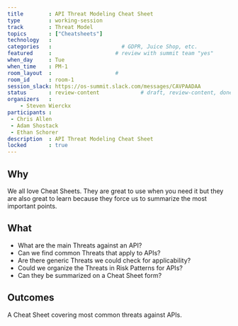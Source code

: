 ```yaml
---
title        : API Threat Modeling Cheat Sheet
type         : working-session
track        : Threat Model
topics       : ["Cheatsheets"]
technology   :
categories   :                      # GDPR, Juice Shop, etc.
featured     :                    # review with summit team "yes"
when_day     : Tue
when_time    : PM-1
room_layout  :                    #
room_id      : room-1
session_slack: https://os-summit.slack.com/messages/CAVPAADAA
status       : review-content             # draft, review-content, done
organizers   :
    - Steven Wierckx
participants :
 - Chris Allen
 - Adam Shostack
 - Ethan Schorer
description  : API Threat Modeling Cheat Sheet
locked       : true
---
```


## Why

We all love Cheat Sheets. They are great to use when you need it but they are also great to learn because they force us to summarize the most important points.


## What

 - What are the main Threats against an API?
 - Can we find common Threats that apply to APIs?
 - Are there generic Threats we could check for applicability?
 - Could we organize the Threats in Risk Patterns for APIs?
 - Can they be summarized on a Cheat Sheet form?

## Outcomes

A Cheat Sheet covering most common threats against APIs.
